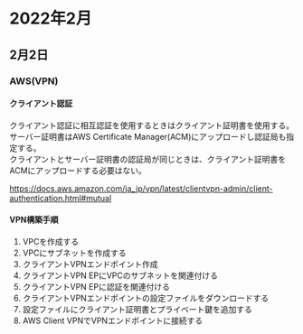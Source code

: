 # 2022年2月

## 2月2日

### AWS(VPN)

#### クライアント認証

クライアント認証に相互認証を使用するときはクライアント証明書を使用する。  
サーバー証明書はAWS Certificate Manager(ACM)にアップロードし認証局も指定する。  
クライアントとサーバー証明書の認証局が同じときは、クライアント証明書をACMにアップロードする必要はない。  

https://docs.aws.amazon.com/ja_jp/vpn/latest/clientvpn-admin/client-authentication.html#mutual

#### VPN構築手順

1. VPCを作成する
2. VPCにサブネットを作成する
3. クライアントVPNエンドポイント作成
6. クライアントVPN EPにVPCのサブネットを関連付ける
6. クライアントVPN EPに認証を関連付ける
8. クライアントVPNエンドポイントの設定ファイルをダウンロードする
9. 設定ファイルにクライアント証明書とプライベート鍵を追加する
10. AWS Client VPNでVPNエンドポイントに接続する
